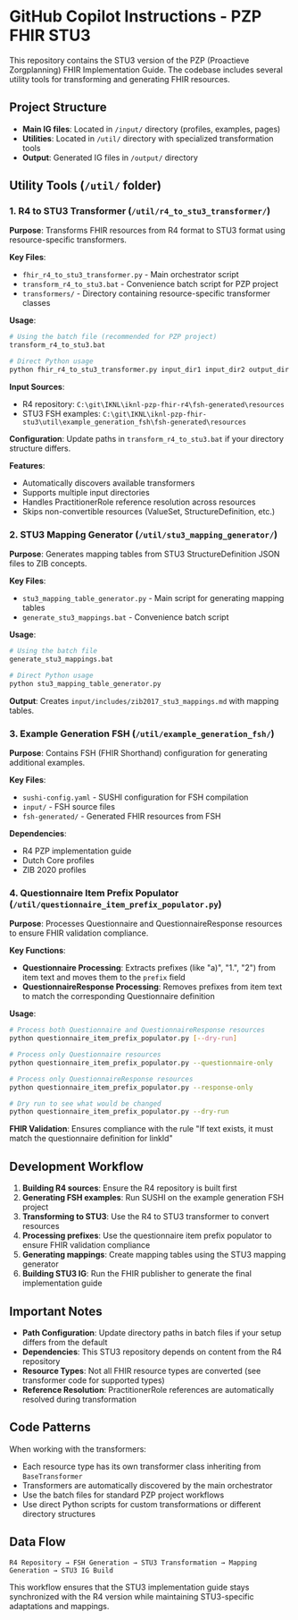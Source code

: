 # GitHub Copilot Instructions - PZP FHIR STU3

This repository contains the STU3 version of the PZP (Proactieve Zorgplanning) FHIR Implementation Guide. The codebase includes several utility tools for transforming and generating FHIR resources.

## Project Structure

- **Main IG files**: Located in `/input/` directory (profiles, examples, pages)
- **Utilities**: Located in `/util/` directory with specialized transformation tools
- **Output**: Generated IG files in `/output/` directory

## Utility Tools (`/util/` folder)

### 1. R4 to STU3 Transformer (`/util/r4_to_stu3_transformer/`)

**Purpose**: Transforms FHIR resources from R4 format to STU3 format using resource-specific transformers.

**Key Files**:
- `fhir_r4_to_stu3_transformer.py` - Main orchestrator script
- `transform_r4_to_stu3.bat` - Convenience batch script for PZP project
- `transformers/` - Directory containing resource-specific transformer classes

**Usage**:
```bash
# Using the batch file (recommended for PZP project)
transform_r4_to_stu3.bat

# Direct Python usage
python fhir_r4_to_stu3_transformer.py input_dir1 input_dir2 output_dir [--resources ResourceType]
```

**Input Sources**:
- R4 repository: `C:\git\IKNL\iknl-pzp-fhir-r4\fsh-generated\resources`
- STU3 FSH examples: `C:\git\IKNL\iknl-pzp-fhir-stu3\util\example_generation_fsh\fsh-generated\resources`

**Configuration**: Update paths in `transform_r4_to_stu3.bat` if your directory structure differs.

**Features**:
- Automatically discovers available transformers
- Supports multiple input directories
- Handles PractitionerRole reference resolution across resources
- Skips non-convertible resources (ValueSet, StructureDefinition, etc.)

### 2. STU3 Mapping Generator (`/util/stu3_mapping_generator/`)

**Purpose**: Generates mapping tables from STU3 StructureDefinition JSON files to ZIB concepts.

**Key Files**:
- `stu3_mapping_table_generator.py` - Main script for generating mapping tables
- `generate_stu3_mappings.bat` - Convenience batch script

**Usage**:
```bash
# Using the batch file
generate_stu3_mappings.bat

# Direct Python usage
python stu3_mapping_table_generator.py
```

**Output**: Creates `input/includes/zib2017_stu3_mappings.md` with mapping tables.

### 3. Example Generation FSH (`/util/example_generation_fsh/`)

**Purpose**: Contains FSH (FHIR Shorthand) configuration for generating additional examples.

**Key Files**:
- `sushi-config.yaml` - SUSHI configuration for FSH compilation
- `input/` - FSH source files
- `fsh-generated/` - Generated FHIR resources from FSH

**Dependencies**:
- R4 PZP implementation guide
- Dutch Core profiles
- ZIB 2020 profiles

### 4. Questionnaire Item Prefix Populator (`/util/questionnaire_item_prefix_populator.py`)

**Purpose**: Processes Questionnaire and QuestionnaireResponse resources to ensure FHIR validation compliance.

**Key Functions**:
- **Questionnaire Processing**: Extracts prefixes (like "a)", "1.", "2") from item text and moves them to the `prefix` field
- **QuestionnaireResponse Processing**: Removes prefixes from item text to match the corresponding Questionnaire definition

**Usage**:
```bash
# Process both Questionnaire and QuestionnaireResponse resources
python questionnaire_item_prefix_populator.py [--dry-run]

# Process only Questionnaire resources  
python questionnaire_item_prefix_populator.py --questionnaire-only

# Process only QuestionnaireResponse resources
python questionnaire_item_prefix_populator.py --response-only

# Dry run to see what would be changed
python questionnaire_item_prefix_populator.py --dry-run
```

**FHIR Validation**: Ensures compliance with the rule "If text exists, it must match the questionnaire definition for linkId"

## Development Workflow

1. **Building R4 sources**: Ensure the R4 repository is built first
2. **Generating FSH examples**: Run SUSHI on the example generation FSH project
3. **Transforming to STU3**: Use the R4 to STU3 transformer to convert resources
4. **Processing prefixes**: Use the questionnaire item prefix populator to ensure FHIR validation compliance
5. **Generating mappings**: Create mapping tables using the STU3 mapping generator
6. **Building STU3 IG**: Run the FHIR publisher to generate the final implementation guide

## Important Notes

- **Path Configuration**: Update directory paths in batch files if your setup differs from the default
- **Dependencies**: This STU3 repository depends on content from the R4 repository
- **Resource Types**: Not all FHIR resource types are converted (see transformer code for supported types)
- **Reference Resolution**: PractitionerRole references are automatically resolved during transformation

## Code Patterns

When working with the transformers:
- Each resource type has its own transformer class inheriting from `BaseTransformer`
- Transformers are automatically discovered by the main orchestrator
- Use the batch files for standard PZP project workflows
- Use direct Python scripts for custom transformations or different directory structures

## Data Flow

```
R4 Repository → FSH Generation → STU3 Transformation → Mapping Generation → STU3 IG Build
```

This workflow ensures that the STU3 implementation guide stays synchronized with the R4 version while maintaining STU3-specific adaptations and mappings.